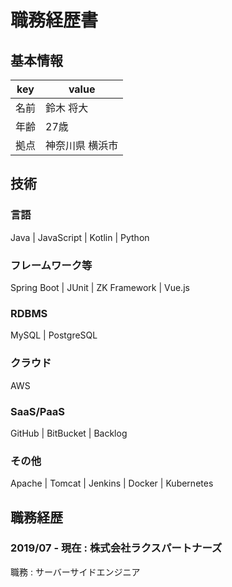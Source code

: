 # 職務経歴書

## 基本情報

|key|value|
|---|-----|
|名前|鈴木 将大|
|年齢|27歳|
|拠点|神奈川県 横浜市|

## 技術
### 言語
Java | JavaScript | Kotlin | Python


### フレームワーク等
Spring Boot | JUnit | ZK Framework | Vue.js

### RDBMS
MySQL | PostgreSQL

### クラウド
AWS

### SaaS/PaaS
GitHub | BitBucket | Backlog

### その他
Apache | Tomcat | Jenkins | Docker | Kubernetes

## 職務経歴

### 2019/07 - 現在 : 株式会社ラクスパートナーズ

職務 : サーバーサイドエンジニア
